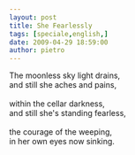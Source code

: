 ```yaml
---
layout: post
title: She Fearlessly
tags: [speciale,english,]
date: 2009-04-29 18:59:00
author: pietro
---
```

The moonless sky light drains,<br/>and still she aches and pains,<br/><br/>within the cellar darkness,<br/>and still she's standing fearless,<br/><br/>the courage of the weeping,<br/>in her own eyes now sinking.
